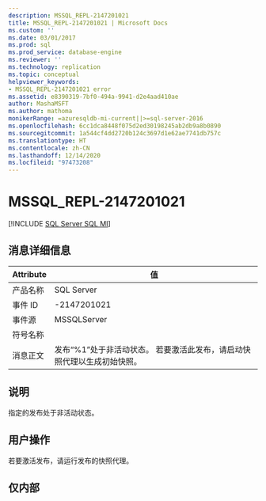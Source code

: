 ```yaml
---
description: MSSQL_REPL-2147201021
title: MSSQL_REPL-2147201021 | Microsoft Docs
ms.custom: ''
ms.date: 03/01/2017
ms.prod: sql
ms.prod_service: database-engine
ms.reviewer: ''
ms.technology: replication
ms.topic: conceptual
helpviewer_keywords:
- MSSQL_REPL-2147201021 error
ms.assetid: e8390319-7bf0-494a-9941-d2e4aad410ae
author: MashaMSFT
ms.author: mathoma
monikerRange: =azuresqldb-mi-current||>=sql-server-2016
ms.openlocfilehash: 6cc1dca8448f075d2ed30198245ab2db9a8b0890
ms.sourcegitcommit: 1a544cf4dd2720b124c3697d1e62ae7741db757c
ms.translationtype: HT
ms.contentlocale: zh-CN
ms.lasthandoff: 12/14/2020
ms.locfileid: "97473208"
---
```

# <a name="mssql_repl-2147201021"></a>MSSQL_REPL-2147201021
[!INCLUDE [SQL Server SQL MI](../../includes/applies-to-version/sql-asdbmi.md)]
    
## <a name="message-details"></a>消息详细信息  
  
|Attribute|值|  
|-|-|  
|产品名称|SQL Server|  
|事件 ID|-2147201021|  
|事件源|MSSQLServer|  
|符号名称||  
|消息正文|发布“%1”处于非活动状态。 若要激活此发布，请启动快照代理以生成初始快照。|  
  
## <a name="explanation"></a>说明  
 指定的发布处于非活动状态。  
  
## <a name="user-action"></a>用户操作  
 若要激活发布，请运行发布的快照代理。  
  
## <a name="internal-only"></a>仅内部  
  
